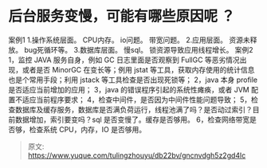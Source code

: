 # 后台服务变慢，可能有哪些原因呢 ？

案例1
1.操作系统层面。 CPU内存。 io问题。 带宽问题。 2.应用层面。 资源未释放。 bug死循环等。 3.数据库层面。 慢sql。 锁资源导致应用线程增长。
案例2
1，监控 JAVA 服务自身，例如 GC 日志里面是否观察到 FullGC 等恶劣情况出现，或者是否 MinorGC 在变长等；例用 jstat 等工具，获取内存使用的统计信息也是个常用手段；利用 jstack 等工具检查是否出现死锁等；
 2，java 本身 profile 是否适应当前增加的应用；
 3，java 的错误程序引起的系统性瘫痪，或者 JVM 配置不适应当前程序要求；
 4，检查中间件，是否因为中间件性能问题导致；
 5，检查数据库及缓存服务，数据库是否满负荷运行，线程池满了吗？是否动过索引？目前数据增加，索引要变吗？sql 是否变慢了。缓存是否够用。
 6，检查网络带宽是否够，检查系统 CPU，内存，IO 是否够用。


> 原文: <https://www.yuque.com/tulingzhouyu/db22bv/gncnvdgh5z2gd4lc>